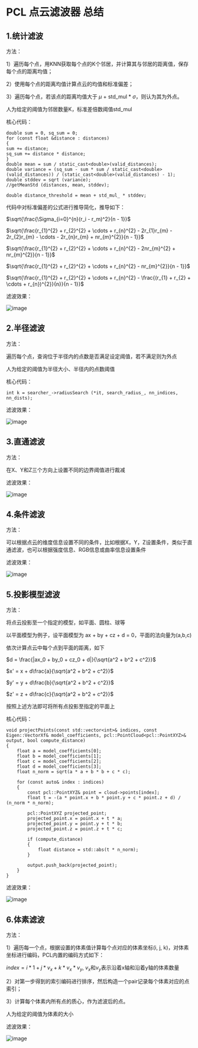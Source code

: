 # PCL 点云滤波器 总结

## 1.统计滤波
方法：

1）遍历每个点，用KNN获取每个点的K个邻居，并计算其与邻居的距离值，保存每个点的距离均值；

2）使用每个点的距离均值计算点云的均值和标准偏差；

3）遍历每个点，若该点的距离均值大于 $\mu$ + std_mul * $\sigma$，则认为其为外点。

人为给定的阈值为邻居数量K，标准差倍数阈值std_mul

核心代码：

```
double sum = 0, sq_sum = 0;
for (const float &distance : distances)
{
sum += distance;
sq_sum += distance * distance;
}
double mean = sum / static_cast<double>(valid_distances);
double variance = (sq_sum - sum * sum / static_cast<double>(valid_distances)) / (static_cast<double>(valid_distances) - 1);
double stddev = sqrt (variance);
//getMeanStd (distances, mean, stddev);

double distance_threshold = mean + std_mul_ * stddev;
```

代码中对标准偏差的公式进行推导简化，推导如下：

$\sqrt{\frac{\Sigma_{i=0}^{n}(r_i - r_m)^2}{n - 1}}$

$\sqrt{\frac{r_{1}^{2} + r_{2}^{2} + \cdots + r_{n}^{2} - 2r_{1}r_{m} - 2r_{2}r_{m} - \cdots - 2r_{n}r_{m} + nr_{m}^{2}}{n - 1}}$

$\sqrt{\frac{r_{1}^{2} + r_{2}^{2} + \cdots + r_{n}^{2} - 2nr_{m}^{2} + nr_{m}^{2}}{n - 1}}$

$\sqrt{\frac{r_{1}^{2} + r_{2}^{2} + \cdots + r_{n}^{2} - nr_{m}^{2}}{n - 1}}$

$\sqrt{\frac{r_{1}^{2} + r_{2}^{2} + \cdots + r_{n}^{2} - \frac{(r_{1} + r_{2} + \cdots + r_{n})^{2}}{n}}{n - 1}}$

滤波效果：

![image](image/s_f.png)

## 2.半径滤波
方法：

遍历每个点，查询位于半径内的点数是否满足设定阈值，若不满足则为外点

人为给定的阈值为半径大小、半径内的点数阈值

核心代码：

```
int k = searcher_->radiusSearch (*it, search_radius_, nn_indices, nn_dists);
```

滤波效果：

![image](image/r_f.png)

## 3.直通滤波
方法：

在X、Y和Z三个方向上设置不同的边界阈值进行裁减

滤波效果：

![image](image/p_f.png)

## 4.条件滤波
方法：

可以根据点云的维度信息设置不同的条件，比如根据X，Y，Z设置条件，类似于直通滤波，也可以根据强度信息、RGB信息或曲率信息设置条件

滤波效果：

![image](image/c_f.png)

## 5.投影模型滤波
方法：

将点云投影至一个指定的模型，如平面、圆柱、球等

以平面模型为例子，设平面模型为 ax + by + cz + d = 0，平面的法向量为(a,b,c)

依次计算点云中每个点到平面的距离，如下

$d = \frac{|ax_0 + by_0 + cz_0 + d|}{\sqrt{a^2 + b^2 + c^2}}$

$x' = x + d\frac{a}{\sqrt{a^2 + b^2 + c^2}}$

$y' = y + d\frac{b}{\sqrt{a^2 + b^2 + c^2}}$

$z' = z + d\frac{c}{\sqrt{a^2 + b^2 + c^2}}$

按照上述方法即可将所有点投影至指定的平面上

核心代码：

```
void projectPoints(const std::vector<int>& indices, const Eigen::VectorXf& model_coefficients, pcl::PointCloud<pcl::PointXYZ>& output, bool compute_distance)
{
    float a = model_coefficients[0];
    float b = model_coefficients[1];
    float c = model_coefficients[2];
    float d = model_coefficients[3];
    float n_norm = sqrt(a * a + b * b + c * c);

    for (const auto& index : indices)
    {
        const pcl::PointXYZ& point = cloud->points[index];
        float t = -(a * point.x + b * point.y + c * point.z + d) / (n_norm * n_norm);

        pcl::PointXYZ projected_point;
        projected_point.x = point.x + t * a;
        projected_point.y = point.y + t * b;
        projected_point.z = point.z + t * c;

        if (compute_distance)
        {
            float distance = std::abs(t * n_norm);
        }

        output.push_back(projected_point);
    }
}
```

滤波效果：

![image](image/m_f.png)

## 6.体素滤波

方法：

1）遍历每一个点，根据设置的体素值计算每个点对应的体素坐标(i, j, k)，对体素坐标进行编码，PCL内置的编码方式如下：

$index = i*1 + j*v_x + k*v_x*v_y$, $v_x$和$v_y$表示沿着x轴和沿着y轴的体素数量

2）对第一步得到的索引编码进行排序，然后构造一个pair记录每个体素对应的点索引；

3）计算每个体素内所有点的质心，作为滤波后的点。

人为给定的阈值为体素的大小

滤波效果：

![image](image/v_f.png)